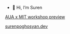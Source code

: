 - 👋 Hi, I’m Suren

[AUA x MIT workshop preview](https://aua-mit.surenpoghosyan.dev/)

[surenpoghosyan.dev](https://surenpoghosyan.dev/)
